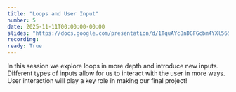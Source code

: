 ```yaml
---
title: "Loops and User Input"
number: 5
date: 2025-11-11T00:00:00-00:00
slides: "https://docs.google.com/presentation/d/1TquAYc8nDGFGcbm4YXl565E8s__s5MOzsgOJDhHUVN4/edit?usp=sharing"
recording:
ready: True
---
```


In this session we explore loops in more depth and introduce new inputs. Different types of inputs allow for us to interact with the user in more ways. User interaction will play a key role in making our final project!
